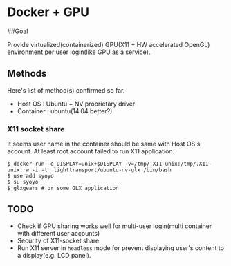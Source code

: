 # Docker + GPU

##Goal

Provide virtualized(containerized) GPU(X11 + HW accelerated OpenGL) environment per user login(like GPU as a service).

## Methods

Here's list of method(s) confirmed so far.

* Host OS : Ubuntu + NV proprietary driver 
* Container : ubuntu(14.04 better?)

### X11 socket share

It seems user name in the container should be same with Host OS's account. At least root account failed to run X11 application.

```
$ docker run -e DISPLAY=unix+$DISPLAY -v=/tmp/.X11-unix:/tmp/.X11-unix:rw -i -t  lighttransport/ubuntu-nv-glx /bin/bash
$ useradd syoyo
$ su syoyo
$ glxgears # or some GLX application
```


## TODO

* Check if GPU sharing works well for multi-user login(multi container with different user accounts)
* Security of X11-socket share
* Run X11 server in ``headless`` mode for prevent displaying user's content to a display(e.g. LCD panel).

